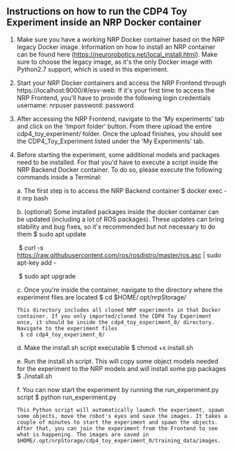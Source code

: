 ## Instructions on how to run the CDP4 Toy Experiment inside an NRP Docker container

1. Make sure you have a working NRP Docker container based on the NRP legacy Docker image. Information on how to install an NRP container can be found here (https://neurorobotics.net/local_install.html). Make sure to choose the legacy image, as it's the only Docker image with Python2.7 support, which is used in this experiment.

2. Start your NRP Docker containers and access the NRP Frontend through https://localhost:9000/#/esv-web. If it's your first time to access the NRP Frontend, you'll have to provide the following login credentials
	username: nrpuser
	password: password

3. After accessing the NRP Frontend, navigate to the 'My experiments' tab and click on the 'Import folder' button. From there upload the entire cdp4_toy_experiment/ folder. Once the upload finishes, you should see the CDP4_Toy_Experiment listed under the 'My Experiments' tab.

4. Before starting the experiment, some additional models and packages need to be installed. For that you'd have to execute a script inside the NRP Backend Docker container. To do so, please execute the following commands inside a Terminal:
	
	a. The first step is to access the NRP Backend container
		$ docker exec -it nrp bash

	b. (optional) Some installed packages inside the docker container can be updated (including a lot of ROS packages). These updates can bring stability and bug fixes, so it's recommended but not necessary to do them
		$ sudo apt update
	
	​    $ curl -s https://raw.githubusercontent.com/ros/rosdistro/master/ros.asc | sudo apt-key add -
	
	​	$ sudo apt upgrade
	
	c. Once you're inside the container, navigate to the directory where the experiment files are located
		$ cd $HOME/.opt/nrpStorage/

	   This directory includes all cloned NRP experiments in that Docker container. If you only imported/cloned the CDP4 Toy Experiment once, it should be inside the cdp4_toy_experiment_0/ directory. Navigate to the experiment files
		$ cd cdp4_toy_experiment_0/

	d. Make the install.sh script executable
		$ chmod +x install.sh

	e. Run the install.sh script. This will copy some object models needed for the experiment to the NRP models and will install some pip packages 
		$ ./install.sh
	
	f. You can now start the experiment by running the run_experiment.py script
		$ python run_experiment.py
	
	   This Python script will automatically laumch the experiment, spawn some objects, move the robot's eyes and save the images. It takes a couple of minutes to start the experiment and spawn the objects. After that, you can join the experiment from the Frontend to see what is happening. The images are saved in $HOME/.opt/nrpStorage/cdp4_toy_experiment_0/training_data/images.

